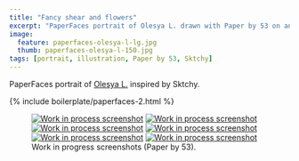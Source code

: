 ```yaml
---
title: "Fancy shear and flowers"
excerpt: "PaperFaces portrait of Olesya L. drawn with Paper by 53 on an iPad."
image: 
  feature: paperfaces-olesya-l-lg.jpg
  thumb: paperfaces-olesya-l-150.jpg
tags: [portrait, illustration, Paper by 53, Sktchy]
---
```


PaperFaces portrait of [Olesya L.](http://sktchy.com/REiCy) inspired by Sktchy.

{% include boilerplate/paperfaces-2.html %}

<figure class="third">
	<a href="{{ site.url }}/assets/images/paperfaces-olesya-l-process-1-lg.jpg"><img src="{{ site.url }}/assets/images/paperfaces-olesya-l-process-1-600.jpg" alt="Work in process screenshot"></a>
	<a href="{{ site.url }}/assets/images/paperfaces-olesya-l-process-2-lg.jpg"><img src="{{ site.url }}/assets/images/paperfaces-olesya-l-process-2-600.jpg" alt="Work in process screenshot"></a>
	<a href="{{ site.url }}/assets/images/paperfaces-olesya-l-process-3-lg.jpg"><img src="{{ site.url }}/assets/images/paperfaces-olesya-l-process-3-600.jpg" alt="Work in process screenshot"></a>
	<a href="{{ site.url }}/assets/images/paperfaces-olesya-l-process-4-lg.jpg"><img src="{{ site.url }}/assets/images/paperfaces-olesya-l-process-4-600.jpg" alt="Work in process screenshot"></a>
	<a href="{{ site.url }}/assets/images/paperfaces-olesya-l-process-5-lg.jpg"><img src="{{ site.url }}/assets/images/paperfaces-olesya-l-process-5-600.jpg" alt="Work in process screenshot"></a>
	<a href="{{ site.url }}/assets/images/paperfaces-olesya-l-process-6-lg.jpg"><img src="{{ site.url }}/assets/images/paperfaces-olesya-l-process-6-600.jpg" alt="Work in process screenshot"></a>
	<figcaption>Work in progress screenshots (Paper by 53).</figcaption>
</figure>
